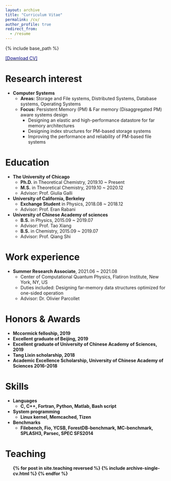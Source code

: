```yaml
---
layout: archive
title: "Curriculum Vitae"
permalink: /cv/
author_profile: true
redirect_from:
  - /resume
---
```


{% include base_path %}

[<span style="color:navy">[Download CV]</span>](http://sekwonlee.github.io/files/cv.pdf)

Research interest
=====
* <b>Computer Systems</b>
  * <b>Areas:</b> Storage and File systems, Distributed Systems, Database systems, Operating Systems
  * <b>Focus:</b> Persistent Memory (PM) & Far memory (Disaggregated PM) aware systems design
      * Designing an elastic and high-performance datastore for far memory architectures
      * Designing index structures for PM-based storage systems
      * Improving the performance and reliability of PM-based file systems

Education
======
* <b>The University of Chicago</b>
  * <b>Ph.D.</b> in Theoretical Chemistry, 2019.10 ~ Present
  * <b>M.S.</b> in Theoretical Chemistry, 2019.10 ~ 2020.12
  * Advisor: Prof. Giulia Galli
* <b>University of California, Berkeley</b>
  * <b>Exchange Student</b> in Physics,  2018.08 ~ 2018.12
  * Advisor: Prof. Eran Rabani
* <b>University of Chinese Academy of sciences</b>
  * <b>B.S.</b> in Physics, 2015.09 ~ 2019.07
  * Advisor: Prof. Tao Xiang
  * <b>B.S.</b> in Chemistry, 2015.09 ~ 2019.07
  * Advisor: Prof. Qiang Shi

Work experience
======
* <b>Summer Research Associate</b>, 2021.06 ~ 2021.08
  * Center of Computational Quantum Physics, Flatiron Institute, New York, NY, US
  * Duties included: Designing far-memory data structures optimized for one-sided operation
  * Advisor: Dr. Olivier Parcollet

<!-- Work experience
======
* <b>Research Associate Intern</b>, 06.2019~08.2019
  * Hewlett Packard Labs, Palo Alto, CA, US
  * Duties included: Designing far-memory data structures optimized for one-sided operation
  * Mentors: Kimberly Keeton and Sharad Singhal

* <b>Researcher</b>, 03.2018~07.2018
  * UNIST (Ulsan National Institute of Science & Technology), Ulsan, South Korea
  * Duties included: Providing the compiler-directed crash consistency for PM-based systems
  * Supervisor: Sam H. Noh

* <b>Research Associate Intern</b>, 06.2017~09.2017
  * Hewlett Packard Labs, Palo Alto, CA, US
  * Duties included: Designing DRAM cache for key-value stores working on Fabric-attached memory
  * Mentors: Kimberly Keeton, Haris Volos, and Yupu Zhang

* <b>Researcher</b>, 10.2015~02.2016
  * UNIST (Ulsan National Institute of Science & Technology), Ulsan, South Korea
  * Duties included: Analyzing PM-based file system (PMFS) and evaluating its performance
  * Supervisor: Sam H. Noh

* <b>Republic of Korea Army</b>, 08.2010~05.2012 -->

Honors & Awards
======
* <b>Mccormick felloship, 2019
* <b>Excellent graduate of Beijing, 2019
* <b>Excellent graduate of University of Chinese Academy of Sciences, 2019
* <b>Tang Lixin scholarship, 2018
* <b>Academic Excellence Scholarship, University of Chinese Academy of Sciences 2016-2018


<!-- * <b>2021 Microsoft Research PhD Fellowship</b>, 2021~2023 -->

<!-- Publications
======
  <ul>{% for post in site.publications reversed %}
    {% include archive-single-cv.html %}
  {% endfor %}</ul> -->

Skills
======
* <b>Languages</b>
  * C, C++, Fortran, Python, Matlab, Bash script
* <b>System programming</b>
  * Linux kernel, Memcached, Tizen
* <b>Benchmarks</b>
  * Filebench, Fio, YCSB, ForestDB-benchmark, MC-benchmark, SPLASH3, Parsec, SPEC SFS2014

Teaching
======
  <ul>{% for post in site.teaching reversed %}
    {% include archive-single-cv.html %}
  {% endfor %}</ul>
